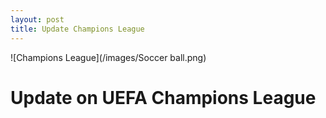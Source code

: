```yaml
---
layout: post
title: Update Champions League
---
```


![Champions League](/images/Soccer ball.png)

# Update on UEFA Champions League

